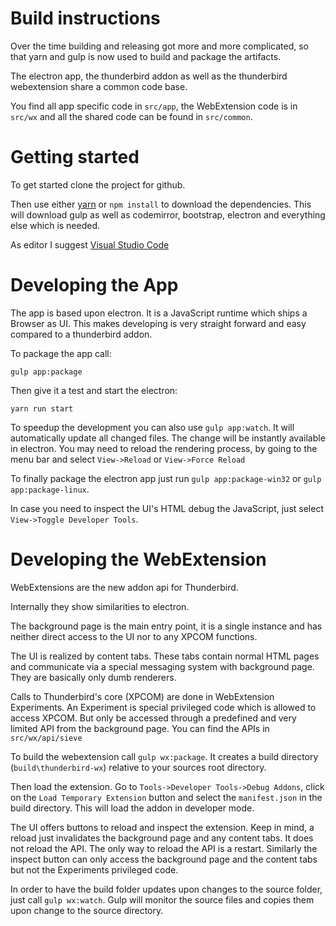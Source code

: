 # Build instructions

Over the time building and releasing got more and more complicated, so that yarn and gulp is now used to build and package the artifacts.

The electron app, the thunderbird addon as well as the thunderbird webextension share a common code base.

You find all app specific code in `src/app`, the WebExtension code is in `src/wx` and all the shared code can be found in `src/common`.

# Getting started

To get started clone the project for github.

Then use either [yarn](https://yarnpkg.com/) or `npm install` to download the dependencies.
This will download gulp as well as codemirror, bootstrap, electron and everything else which is needed.

As editor I suggest [Visual Studio Code](https://code.visualstudio.com/)

# Developing the App

The app is based upon electron. It is a JavaScript runtime which ships a Browser as UI. This makes developing is very straight forward and easy compared to a thunderbird addon.

To package the app call:

`gulp app:package`

Then give it a test and start the electron:

`yarn run start`

To speedup the development you can also use `gulp app:watch`. It will automatically update all changed files. The change will be instantly available in electron. You may need to reload the rendering process, by going to the menu bar and select `View->Reload` or `View->Force Reload`

To finally package the electron app just run `gulp app:package-win32` or `gulp app:package-linux`.

In case you need to inspect the UI's HTML debug the JavaScript, just select `View->Toggle Developer Tools`.

# Developing the WebExtension

WebExtensions are the new addon api for Thunderbird.

Internally they show similarities to electron.

The background page is the main entry point, it is a single instance and has neither direct access to the UI nor to any XPCOM functions.

The UI is realized by content tabs. These tabs contain normal HTML pages and communicate via a special messaging system with background page. They are basically only dumb renderers.

Calls to Thunderbird's core (XPCOM) are done in WebExtension Experiments. An Experiment is special privileged code which is allowed to access XPCOM. But only be accessed through a predefined and very limited API from the background page. You can find the APIs in `src/wx/api/sieve`

To build the webextension call `gulp wx:package`. It creates a build directory (`build\thunderbird-wx`) relative to your sources root directory.

Then load the extension. Go to `Tools->Developer Tools->Debug Addons`, click on the `Load Temporary Extension` button and select the `manifest.json` in the build directory. This will load the addon in developer mode.

The UI offers buttons to reload and inspect the extension. Keep in mind, a reload just invalidates the background page and any content tabs. It does not reload the API. The only way to reload the API is a restart. Similarly the inspect button can only access the background page and the content tabs but not the Experiments privileged code.

In order to have the build folder updates upon changes to the source folder, just call `gulp wx:watch`. Gulp will monitor the source files and copies them upon change to the source directory.
